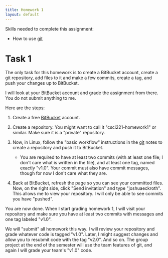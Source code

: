```yaml
---
title: Homework 1
layout: default
---
```


Skills needed to complete this assignment:

- How to use [git](/lecture/git.html)

# Task 1

The only task for this homework is to create a BitBucket account,
create a git repository, add files to it and make a few commits,
create a tag, and push your changes up to BitBucket.

I will look at your BitBucket account and grade the assignment from
there. You do not submit anything to me.

Here are the steps:

1. Create a free [BitBucket](https://bitbucket.org) account.

2. Create a repository. You might want to call it "csci221-homework1"
   or similar. Make sure it is a "private" repository.

3. Now, in Linux, follow the "basic workflow" instructions in the
   [git](/lecture/git.html) notes to create a repository and push it
   to BitBucket.

   - You are required to have at least two commits (with at least one
     file; I don't care what is written in the file), and at least one
     tag, named exactly "v1.0". Your commit must also have commit
     messages, though for now I don't care what they are.

4. Back at BitBucket, refresh the page so you can see your committed
   files. Now, on the right side, click "Send invitation" and type
   "joshuaeckroth". This allows me to view your repository. I will
   only be able to see commits you have "pushed".

You are now done. When I start grading homework 1, I will visit your
repository and make sure you have at least two commits with messages
and one tag labeled "v1.0".

We will "submit" all homework this way. I will review your repository
and grade whatever code is tagged "v1.0". Later, I might suggest
changes and allow you to resubmit code with the tag "v2.0". And so
on. The group project at the end of the semester will use the team
features of git, and again I will grade your team's "v1.0" code.
